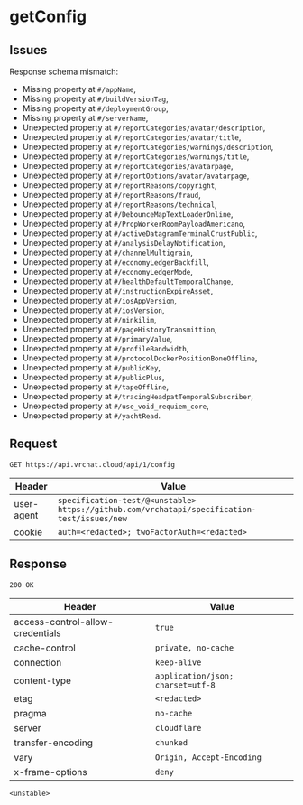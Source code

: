 # getConfig

## Issues
Response schema mismatch:
* Missing property at ``#/appName``,
* Missing property at ``#/buildVersionTag``,
* Missing property at ``#/deploymentGroup``,
* Missing property at ``#/serverName``,
* Unexpected property at ``#/reportCategories/avatar/description``,
* Unexpected property at ``#/reportCategories/avatar/title``,
* Unexpected property at ``#/reportCategories/warnings/description``,
* Unexpected property at ``#/reportCategories/warnings/title``,
* Unexpected property at ``#/reportCategories/avatarpage``,
* Unexpected property at ``#/reportOptions/avatar/avatarpage``,
* Unexpected property at ``#/reportReasons/copyright``,
* Unexpected property at ``#/reportReasons/fraud``,
* Unexpected property at ``#/reportReasons/technical``,
* Unexpected property at ``#/DebounceMapTextLoaderOnline``,
* Unexpected property at ``#/PropWorkerRoomPayloadAmericano``,
* Unexpected property at ``#/activeDatagramTerminalCrustPublic``,
* Unexpected property at ``#/analysisDelayNotification``,
* Unexpected property at ``#/channelMultigrain``,
* Unexpected property at ``#/economyLedgerBackfill``,
* Unexpected property at ``#/economyLedgerMode``,
* Unexpected property at ``#/healthDefaultTemporalChange``,
* Unexpected property at ``#/instructionExpireAsset``,
* Unexpected property at ``#/iosAppVersion``,
* Unexpected property at ``#/iosVersion``,
* Unexpected property at ``#/ninkilim``,
* Unexpected property at ``#/pageHistoryTransmittion``,
* Unexpected property at ``#/primaryValue``,
* Unexpected property at ``#/profileBandwidth``,
* Unexpected property at ``#/protocolDockerPositionBoneOffline``,
* Unexpected property at ``#/publicKey``,
* Unexpected property at ``#/publicPlus``,
* Unexpected property at ``#/tapeOffline``,
* Unexpected property at ``#/tracingHeadpatTemporalSubscriber``,
* Unexpected property at ``#/use_void_requiem_core``,
* Unexpected property at ``#/yachtRead``.
## Request
`GET https://api.vrchat.cloud/api/1/config`

| Header | Value |
| ------ | ----- |
| user-agent | `specification-test/@<unstable> https://github.com/vrchatapi/specification-test/issues/new` |
| cookie | `auth=<redacted>; twoFactorAuth=<redacted>` |


## Response
`200 OK`

| Header | Value |
| ------ | ----- |
| access-control-allow-credentials | `true` |
| cache-control | `private, no-cache` |
| connection | `keep-alive` |
| content-type | `application/json; charset=utf-8` |
| etag | `<redacted>` |
| pragma | `no-cache` |
| server | `cloudflare` |
| transfer-encoding | `chunked` |
| vary | `Origin, Accept-Encoding` |
| x-frame-options | `deny` |

```jsonc
<unstable>
```
